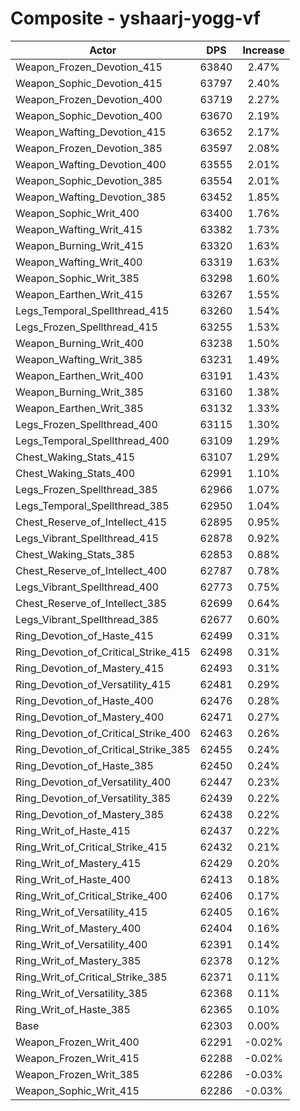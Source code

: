 # Composite - yshaarj-yogg-vf
| Actor | DPS | Increase |
|---|:---:|:---:|
|Weapon_Frozen_Devotion_415|63840|2.47%|
|Weapon_Sophic_Devotion_415|63797|2.40%|
|Weapon_Frozen_Devotion_400|63719|2.27%|
|Weapon_Sophic_Devotion_400|63670|2.19%|
|Weapon_Wafting_Devotion_415|63652|2.17%|
|Weapon_Frozen_Devotion_385|63597|2.08%|
|Weapon_Wafting_Devotion_400|63555|2.01%|
|Weapon_Sophic_Devotion_385|63554|2.01%|
|Weapon_Wafting_Devotion_385|63452|1.85%|
|Weapon_Sophic_Writ_400|63400|1.76%|
|Weapon_Wafting_Writ_415|63382|1.73%|
|Weapon_Burning_Writ_415|63320|1.63%|
|Weapon_Wafting_Writ_400|63319|1.63%|
|Weapon_Sophic_Writ_385|63298|1.60%|
|Weapon_Earthen_Writ_415|63267|1.55%|
|Legs_Temporal_Spellthread_415|63260|1.54%|
|Legs_Frozen_Spellthread_415|63255|1.53%|
|Weapon_Burning_Writ_400|63238|1.50%|
|Weapon_Wafting_Writ_385|63231|1.49%|
|Weapon_Earthen_Writ_400|63191|1.43%|
|Weapon_Burning_Writ_385|63160|1.38%|
|Weapon_Earthen_Writ_385|63132|1.33%|
|Legs_Frozen_Spellthread_400|63115|1.30%|
|Legs_Temporal_Spellthread_400|63109|1.29%|
|Chest_Waking_Stats_415|63107|1.29%|
|Chest_Waking_Stats_400|62991|1.10%|
|Legs_Frozen_Spellthread_385|62966|1.07%|
|Legs_Temporal_Spellthread_385|62950|1.04%|
|Chest_Reserve_of_Intellect_415|62895|0.95%|
|Legs_Vibrant_Spellthread_415|62878|0.92%|
|Chest_Waking_Stats_385|62853|0.88%|
|Chest_Reserve_of_Intellect_400|62787|0.78%|
|Legs_Vibrant_Spellthread_400|62773|0.75%|
|Chest_Reserve_of_Intellect_385|62699|0.64%|
|Legs_Vibrant_Spellthread_385|62677|0.60%|
|Ring_Devotion_of_Haste_415|62499|0.31%|
|Ring_Devotion_of_Critical_Strike_415|62498|0.31%|
|Ring_Devotion_of_Mastery_415|62493|0.31%|
|Ring_Devotion_of_Versatility_415|62481|0.29%|
|Ring_Devotion_of_Haste_400|62476|0.28%|
|Ring_Devotion_of_Mastery_400|62471|0.27%|
|Ring_Devotion_of_Critical_Strike_400|62463|0.26%|
|Ring_Devotion_of_Critical_Strike_385|62455|0.24%|
|Ring_Devotion_of_Haste_385|62450|0.24%|
|Ring_Devotion_of_Versatility_400|62447|0.23%|
|Ring_Devotion_of_Versatility_385|62439|0.22%|
|Ring_Devotion_of_Mastery_385|62438|0.22%|
|Ring_Writ_of_Haste_415|62437|0.22%|
|Ring_Writ_of_Critical_Strike_415|62432|0.21%|
|Ring_Writ_of_Mastery_415|62429|0.20%|
|Ring_Writ_of_Haste_400|62413|0.18%|
|Ring_Writ_of_Critical_Strike_400|62406|0.17%|
|Ring_Writ_of_Versatility_415|62405|0.16%|
|Ring_Writ_of_Mastery_400|62404|0.16%|
|Ring_Writ_of_Versatility_400|62391|0.14%|
|Ring_Writ_of_Mastery_385|62378|0.12%|
|Ring_Writ_of_Critical_Strike_385|62371|0.11%|
|Ring_Writ_of_Versatility_385|62368|0.11%|
|Ring_Writ_of_Haste_385|62365|0.10%|
|Base|62303|0.00%|
|Weapon_Frozen_Writ_400|62291|-0.02%|
|Weapon_Frozen_Writ_415|62288|-0.02%|
|Weapon_Frozen_Writ_385|62286|-0.03%|
|Weapon_Sophic_Writ_415|62286|-0.03%|
